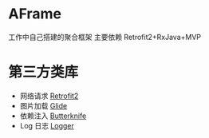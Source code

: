# AFrame
工作中自己搭建的聚合框架
主要依赖 Retrofit2+RxJava+MVP

# 第三方类库
* 网络请求  [Retrofit2](https://github.com/square/retrofit)  
* 图片加载  [Glide](https://github.com/bumptech/glide)  
* 依赖注入  [Butterknife](https://github.com/JakeWharton/butterknife)  
* Log 日志  [Logger](https://github.com/orhanobut/logger)  


